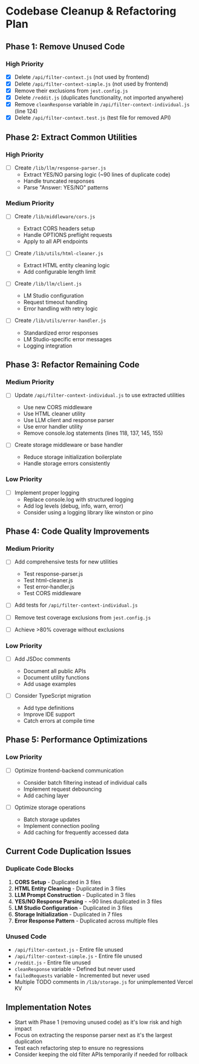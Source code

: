 # Codebase Cleanup & Refactoring Plan

## Phase 1: Remove Unused Code

### High Priority
- [x] Delete `/api/filter-context.js` (not used by frontend)
- [x] Delete `/api/filter-context-simple.js` (not used by frontend)
- [x] Remove their exclusions from `jest.config.js`
- [x] Delete `/reddit.js` (duplicates functionality, not imported anywhere)
- [x] Remove `cleanResponse` variable in `/api/filter-context-individual.js` (line 124)
- [x] Delete `/api/filter-context.test.js` (test file for removed API)

## Phase 2: Extract Common Utilities

### High Priority
- [ ] Create `/lib/llm/response-parser.js`
  - Extract YES/NO parsing logic (~90 lines of duplicate code)
  - Handle truncated responses
  - Parse "Answer: YES/NO" patterns

### Medium Priority
- [ ] Create `/lib/middleware/cors.js`
  - Extract CORS headers setup
  - Handle OPTIONS preflight requests
  - Apply to all API endpoints

- [ ] Create `/lib/utils/html-cleaner.js`
  - Extract HTML entity cleaning logic
  - Add configurable length limit

- [ ] Create `/lib/llm/client.js`
  - LM Studio configuration
  - Request timeout handling
  - Error handling with retry logic

- [ ] Create `/lib/utils/error-handler.js`
  - Standardized error responses
  - LM Studio-specific error messages
  - Logging integration

## Phase 3: Refactor Remaining Code

### Medium Priority
- [ ] Update `/api/filter-context-individual.js` to use extracted utilities
  - Use new CORS middleware
  - Use HTML cleaner utility
  - Use LLM client and response parser
  - Use error handler utility
  - Remove console.log statements (lines 118, 137, 145, 155)

- [ ] Create storage middleware or base handler
  - Reduce storage initialization boilerplate
  - Handle storage errors consistently

### Low Priority
- [ ] Implement proper logging
  - Replace console.log with structured logging
  - Add log levels (debug, info, warn, error)
  - Consider using a logging library like winston or pino

## Phase 4: Code Quality Improvements

### Medium Priority
- [ ] Add comprehensive tests for new utilities
  - Test response-parser.js
  - Test html-cleaner.js
  - Test error-handler.js
  - Test CORS middleware

- [ ] Add tests for `/api/filter-context-individual.js`
- [ ] Remove test coverage exclusions from `jest.config.js`
- [ ] Achieve >80% coverage without exclusions

### Low Priority
- [ ] Add JSDoc comments
  - Document all public APIs
  - Document utility functions
  - Add usage examples

- [ ] Consider TypeScript migration
  - Add type definitions
  - Improve IDE support
  - Catch errors at compile time

## Phase 5: Performance Optimizations

### Low Priority
- [ ] Optimize frontend-backend communication
  - Consider batch filtering instead of individual calls
  - Implement request debouncing
  - Add caching layer

- [ ] Optimize storage operations
  - Batch storage updates
  - Implement connection pooling
  - Add caching for frequently accessed data

## Current Code Duplication Issues

### Duplicate Code Blocks
1. **CORS Setup** - Duplicated in 3 files
2. **HTML Entity Cleaning** - Duplicated in 3 files  
3. **LLM Prompt Construction** - Duplicated in 3 files
4. **YES/NO Response Parsing** - ~90 lines duplicated in 3 files
5. **LM Studio Configuration** - Duplicated in 3 files
6. **Storage Initialization** - Duplicated in 7 files
7. **Error Response Pattern** - Duplicated across multiple files

### Unused Code
- `/api/filter-context.js` - Entire file unused
- `/api/filter-context-simple.js` - Entire file unused
- `/reddit.js` - Entire file unused
- `cleanResponse` variable - Defined but never used
- `failedRequests` variable - Incremented but never used
- Multiple TODO comments in `/lib/storage.js` for unimplemented Vercel KV

## Implementation Notes

- Start with Phase 1 (removing unused code) as it's low risk and high impact
- Focus on extracting the response parser next as it's the largest duplication
- Test each refactoring step to ensure no regressions
- Consider keeping the old filter APIs temporarily if needed for rollback